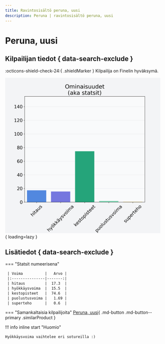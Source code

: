 ```yaml
---
title: Ravintosisältö peruna, uusi
description: Peruna | ravintosisältö peruna, uusi
---
```


# Peruna, uusi


## Kilpailijan tiedot { data-search-exclude }

:octicons-shield-check-24:{ .shieldMarker } Kilpailija on Finelin hyväksymä.

![Peruna, uusi](./images/peruna-uusi.png){ loading=lazy }

## Lisätiedot { data-search-exclude }
=== "Statsit numeerisena"

     | Voima          |   Arvo |
     |:---------------|-------:|
     | hitaus         |  17.3  |
     | hyökkäysvoima  |  15.5  |
     | kestopisteet   |  74.6  |
     | puolustusvoima |   1.69 |
     | superteho      |   0.6  |

=== "Samankaltaisia kilpailijoita"
    [Peruna, uusi](/peruna-uusi){ .md-button .md-button--primary .similarProduct }

!!! info inline start "Huomio"

    Hyökkäysvoima vaihtelee eri sotureilla :)
